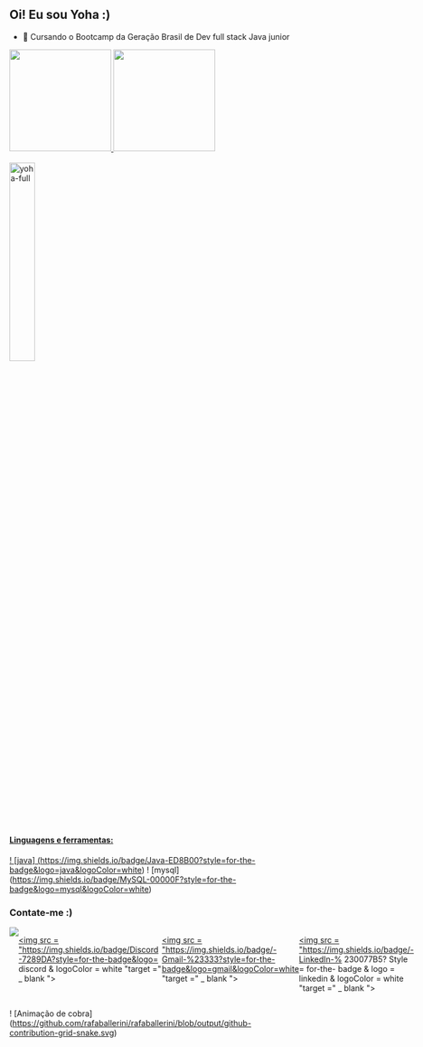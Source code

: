 ## Oi! Eu sou Yoha :)

- 🚀 Cursando o Bootcamp da Geração Brasil de Dev full stack Java junior
<div>
 <a href="https://github.com/Yehokhananlima">
 <img height = "180em" src = "https://github-readme-stats.vercel.app/api?username=Yehokhananlima&show_icons=true&theme=gotham&include_all_commits=true&count_private=true" />
 <img height = "180em" src = "https://github-readme-stats.vercel.app/api/top-langs/?username=Yehokhananlima&layout=compact&langs_count=7&theme=gotham" />
 </div>
 <div style = "display: inline_block"> <br>
 <img align = "center" alt = "yoha-full" src = "https://media.giphy.com/media/ASd0Ukj0y3qMM/giphy.gif" width = "30%" height = "30%">
</div>
 
 #### Linguagens e ferramentas:
! [java] (https://img.shields.io/badge/Java-ED8B00?style=for-the-badge&logo=java&logoColor=white)
! [mysql] (https://img.shields.io/badge/MySQL-00000F?style=for-the-badge&logo=mysql&logoColor=white)
 
 ### Contate-me :)
<div style = "display: flex;">
 <a href="https://instagram.com/yoha_nann" target="_blank"> <img src = "https://img.shields.io/badge/-Instagram-%23E4405F?style=for-the- emblema & logo = instagram & logoColor = white "target =" _ blank "> </a>
 
 <a href="https://discord.gg/Cfx2F4QQ" target="_blank"> <img src = "https://img.shields.io/badge/Discord-7289DA?style=for-the-badge&logo= discord & logoColor = white "target =" _ blank "> </a> 
  
 <a href = "mailto:yoha.limaa@gmail.com"> <img src = "https://img.shields.io/badge/-Gmail-%23333?style=for-the-badge&logo=gmail&logoColor=white "target =" _ blank "> </a>
  
 <a href="https://www.linkedin.com/in/yehokhanan-lima-29228b189" target="_blank"> <img src = "https://img.shields.io/badge/-LinkedIn-% 230077B5? Style = for-the- badge & logo = linkedin & logoColor = white "target =" _ blank "> </a>
 </div>


 ! [Animação de cobra] (https://github.com/rafaballerini/rafaballerini/blob/output/github-contribution-grid-snake.svg) 

 
 

